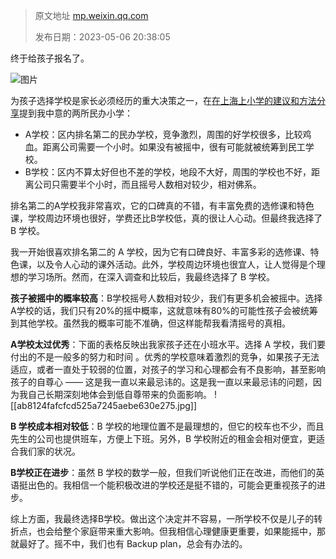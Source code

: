 > 原文地址 [mp.weixin.qq.com](https://mp.weixin.qq.com/s/fGlFH52ZuW_6R6xDf51sBQ)
>
> 发布日期：2023-05-06 20:38:05



终于给孩子报名了。

![图片](https://mmbiz.qpic.cn/mmbiz_png/2qRZ6oIialEAALrrb7ibr0sibMw9s4OPj7sNsMQCLcOibqjLMoia60Z8s6ufzJ8CRLLrP3ibO5tfojycOqbg0benfx7w/640?wx_fmt=png&wxfrom=5&wx_lazy=1&wx_co=1)

为孩子选择学校是家长必须经历的重大决策之一，在[在上海上小学的建议和方法分享](https://mp.weixin.qq.com/s/U5-atE3twiu7SKCo56ZATQ)提到我中意的两所民办小学：

* A学校：区内排名第二的民办学校，竞争激烈，周围的好学校很多，比较鸡血。距离公司需要一个小时。如果没有被摇中，很有可能就被统筹到民工学校。  
* B学校：区内不算太好但也不差的学校，地段不大好，周围的学校也不好，距离公司只需要半个小时，而且摇号人数相对较少，相对佛系。

排名第二的A学校我非常喜欢，它的口碑真的不错，有丰富免费的选修课和特色课，学校周边环境也很好，学费还比B学校低，真的很让人心动。但最终我选择了 B 学校。

我一开始很喜欢排名第二的 A 学校，因为它有口碑良好、丰富多彩的选修课、特色课，以及令人心动的课外活动。此外，学校周边环境也很宜人，让人觉得是个理想的学习场所。然而，在深入调查和比较后，我最终选择了 B 学校。

 **孩子被摇中的概率较高**：B学校摇号人数相对较少，我们有更多机会被摇中。选择A学校的话，我们只有20%的摇中概率，这就意味有80%的可能性孩子会被统筹到其他学校。虽然我的概率可能不准确，但这样能帮我看清摇号的真相。

 **A学校太过优秀**：下面的表格反映出我家孩子还在小班水平。选择 A 学校，我们要付出的不是一般多的努力和时间 。优秀的学校意味着激烈的竞争，如果孩子无法适应，或者一直处于较弱的位置，对孩子的学习和心理都会有不良影响，甚至影响孩子的自尊心 —— 这是我一直以来最忌讳的。这是我一直以来最忌讳的问题，因为我自己长期深刻地体会到低自尊带来的负面影响。
![[ab8124fafcfcd525a7245aebe630e275.jpg]]

**B 学校成本相对较低**：B 学校的地理位置不是最理想的，但它的校车也不少，而且先生的公司也提供班车，方便上下班。另外，B 学校附近的租金会相对便宜，更适合我们家的状况。

 **B学校正在进步**：虽然 B 学校的数学一般，但我们听说他们正在改进，而他们的英语挺出色的。我相信一个能积极改进的学校还是挺不错的，可能会更重视孩子的进步。

综上方面，我最终选择B学校。做出这个决定并不容易，一所学校不仅是儿子的转折点，也会给整个家庭带来重大影响。但我相信心理健康更重要，如果能摇中，那就最好了。摇不中，我们也有 Backup plan，总会有办法的。
